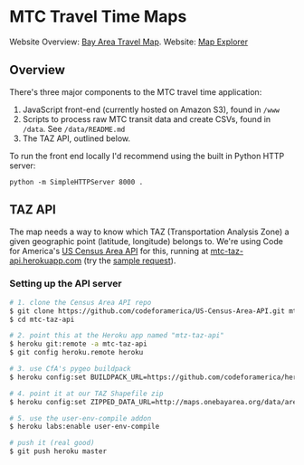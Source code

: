 # MTC Travel Time Maps
Website Overview: [Bay Area Travel Map](https://www.planbayarea.org/resources/bay-area-travel-map). 
Website: [Map Explorer](http://travel-housing.mtcanalytics.org)

## Overview

There's three major components to the MTC travel time application:

1. JavaScript front-end (currently hosted on Amazon S3), found in `/www`
2. Scripts to process raw MTC transit data and create CSVs, found in `/data`. See `/data/README.md`
3. The TAZ API, outlined below.

To run the front end locally I'd recommend using the built in Python HTTP server:

`python -m SimpleHTTPServer 8000 .`


## TAZ API
The map needs a way to know which TAZ (Transportation Analysis Zone) a given geographic point (latitude, longitude) belongs to. We're using Code for America's [US Census Area API](https://github.com/codeforamerica/US-Census-Area-API) for this, running at [mtc-taz-api.herokuapp.com](http://mtc-taz-api.herokuapp.com/) (try the [sample request](http://mtc-taz-api.herokuapp.com/areas?lat=37.7571&lon=-122.4410)).

### Setting up the API server

```sh
# 1. clone the Census Area API repo
$ git clone https://github.com/codeforamerica/US-Census-Area-API.git mtc-taz-api
$ cd mtc-taz-api

# 2. point this at the Heroku app named "mtz-taz-api"
$ heroku git:remote -a mtc-taz-api
$ git config heroku.remote heroku

# 3. use CfA's pygeo buildpack
$ heroku config:set BUILDPACK_URL=https://github.com/codeforamerica/heroku-buildpack-pygeo

# 4. point it at our TAZ Shapefile zip
$ heroku config:set ZIPPED_DATA_URL=http://maps.onebayarea.org/data/areas/taz1454_4326.zip

# 5. use the user-env-compile addon
$ heroku labs:enable user-env-compile

# push it (real good)
$ git push heroku master
```
